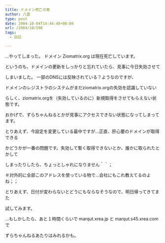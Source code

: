 ```yaml
---
title: ドメイン死亡の巻
author: 八雲
type: post
date: 2004-10-04T14:44:48+00:00
url: /2004/10/598
tags:
  - 日記

---
```

…やってしまった。 ドメイン Ziomatrix.org は現在死亡しています。
  
というのも、ドメインの更新をしっかりと忘れていたら、見事に今日失効させて
  
しまいました。 一部のDNSには反映されている？ようなのですが、
  
ドメインのレジストラのシステムがまだziomatrix.orgの失効を認識していない
  
らしく、ziomatrix.orgを（失効しているのに）新規取得をさせてもらえない状態です。
  
おかげで、ずらちゃんねるとかが見事にアクセスできない状態になってしまってます。
  
とりあえず、今設定を変更している最中ですが…正直、肝心要のドメインが取得できる
  
かどうかが一番の問題です。失効して暫く取得できないとか、誰かに取られたとかして
  
しまったりしたら、ちょっとしゃれになりません＾＾；
  
＃対外的に全部このアドレスを使っている物で…会社にもこれ教えてるのよね；；

とりあえず、日付が変わらないとどうにもならなそうなので、明日帰ってきてまた
  
試してみます。

…もしかしたら、あと１時間くらいで marqut.xrea.jp と marqut.s45.xrea.com で
  
ずらちゃんねるあたりはみれるかも。
